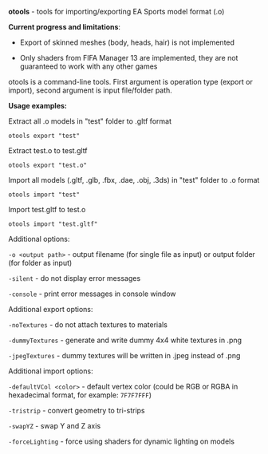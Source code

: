 **otools** - tools for importing/exporting EA Sports model format (.o)

**Current progress and limitations**:

* Export of skinned meshes (body, heads, hair) is not implemented

* Only shaders from FIFA Manager 13 are implemented, they are not guaranteed to work with any other games

otools is a command-line tools. First argument is operation type (export or import), second argument is input file/folder path.

**Usage examples:**

Extract all .o models in "test" folder to .gltf format
```
otools export "test"
```
Extract test.o to test.gltf
```
otools export "test.o"
```
Import all models (.gltf, .glb, .fbx, .dae, .obj, .3ds) in "test" folder to .o format
```
otools import "test"
```
Import test.gltf to test.o
```
otools import "test.gltf"
```

Additional options:

`-o <output path>` - output filename (for single file as input) or output folder (for folder as input)

`-silent` - do not display error messages

`-console` - print error messages in console window

Additional export options:

`-noTextures` - do not attach textures to materials

`-dummyTextures` - generate and write dummy 4x4 white textures in .png

`-jpegTextures` - dummy textures will be written in .jpeg instead of .png

Additional import options:

`-defaultVCol <color>` - default vertex color (could be RGB or RGBA in hexadecimal format, for example: `7F7F7FFF`)

`-tristrip` - convert geometry to tri-strips

`-swapYZ` - swap Y and Z axis

`-forceLighting` - force using shaders for dynamic lighting on models
